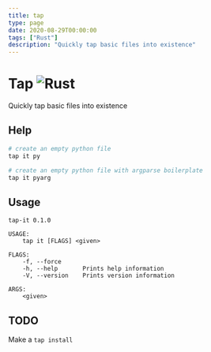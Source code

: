```yaml
---
title: tap
type: page
date: 2020-08-29T00:00:00
tags: ["Rust"]
description: "Quickly tap basic files into existence"
---
```


# Tap ![Rust](https://img.shields.io/github/actions/workflow/status/jakeroggenbuck/tap/rust.yml?branch=main&style=for-the-badge)

Quickly tap basic files into existence

## Help

```sh
# create an empty python file
tap it py

# create an empty python file with argparse boilerplate
tap it pyarg
```

## Usage

```
tap-it 0.1.0

USAGE:
    tap it [FLAGS] <given>

FLAGS:
    -f, --force
    -h, --help       Prints help information
    -V, --version    Prints version information

ARGS:
    <given>
```

## TODO

Make a `tap install`
